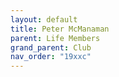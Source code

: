 ```yaml
---
layout: default
title: Peter McManaman
parent: Life Members
grand_parent: Club
nav_order: "19xxc"
---
```

